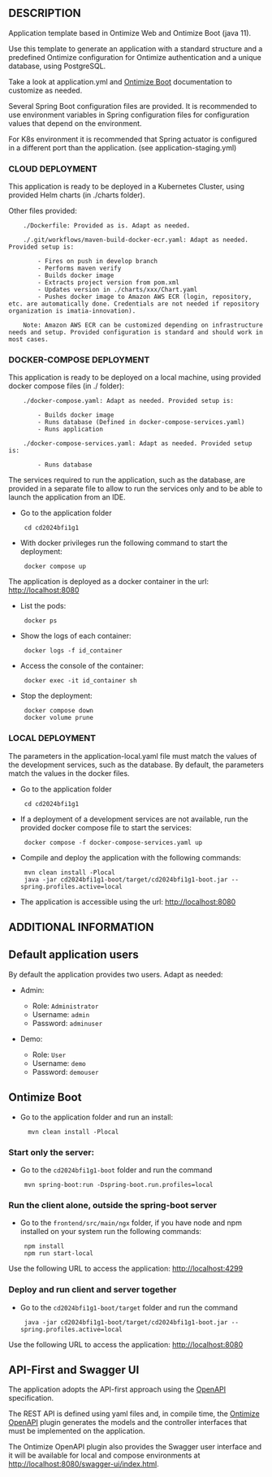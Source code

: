 ## DESCRIPTION

Application template based in Ontimize Web and Ontimize Boot (java 11).

Use this template to generate an application with a standard structure and a predefined Ontimize configuration for Ontimize authentication and a unique database, using PostgreSQL.

Take a look at application.yml and [Ontimize Boot](https://ontimize.github.io/docs/) documentation to customize as needed.

Several Spring Boot configuration files are provided. It is recommended to use environment variables in Spring configuration files for configuration values that depend on the environment.

For K8s environment it is recommended that Spring actuator is configured in a different port than the application. (see application-staging.yml)

### CLOUD DEPLOYMENT

This application is ready to be deployed in a Kubernetes Cluster, using provided Helm charts (in ./charts folder).

Other files provided:

		./Dockerfile: Provided as is. Adapt as needed.

		./.git/workflows/maven-build-docker-ecr.yaml: Adapt as needed. Provided setup is:

			- Fires on push in develop branch
			- Performs maven verify
			- Builds docker image
			- Extracts project version from pom.xml
			- Updates version in ./charts/xxx/Chart.yaml
			- Pushes docker image to Amazon AWS ECR (login, repository, etc. are automatically done. Credentials are not needed if repository organization is imatia-innovation).

		Note: Amazon AWS ECR can be customized depending on infrastructure needs and setup. Provided configuration is standard and should work in most cases.

### DOCKER-COMPOSE DEPLOYMENT

This application is ready to be deployed on a local machine, using provided docker compose files (in ./ folder):

		./docker-compose.yaml: Adapt as needed. Provided setup is:

			- Builds docker image
			- Runs database (Defined in docker-compose-services.yaml)
			- Runs application

		./docker-compose-services.yaml: Adapt as needed. Provided setup is:

			- Runs database

The services required to run the application, such as the database, are provided in a separate file to allow to run the services only and to be able to launch the application from an IDE.

 - Go to the application folder

		cd cd2024bfi1g1

 - With docker privileges run the following command to start the deployment:

		docker compose up

The application is deployed as a docker container in the url: [http://localhost:8080](http://localhost:8080)

 - List the pods:

		docker ps

 - Show the logs of each container:

		docker logs -f id_container

 - Access the console of the container:

		docker exec -it id_container sh

 - Stop the deployment:

		docker compose down
		docker volume prune

### LOCAL DEPLOYMENT

The parameters in the application-local.yaml file must match the values of the development services, such as the database. By default, the parameters match the values in the docker files.

 - Go to the application folder

		cd cd2024bfi1g1

 - If a deployment of a development services are not available, run the provided docker compose file to start the services:

		docker compose -f docker-compose-services.yaml up

 - Compile and deploy the application with the following commands:

		mvn clean install -Plocal
		java -jar cd2024bfi1g1-boot/target/cd2024bfi1g1-boot.jar --spring.profiles.active=local

 - The application is accessible using the url: [http://localhost:8080](http://localhost:8080)

## ADDITIONAL INFORMATION

## Default application users

By default the application provides two users. Adapt as needed:

 - Admin:
    - Role: `Administrator`
    - Username: `admin`
    - Password: `adminuser`

 - Demo:
    - Role: `User`
    - Username: `demo`
    - Password: `demouser`

## Ontimize Boot

- Go to the application folder and run an install:

		mvn clean install -Plocal

### Start only the server:

 - Go to the `cd2024bfi1g1-boot` folder and run the command

		mvn spring-boot:run -Dspring-boot.run.profiles=local

### Run the client alone, outside the spring-boot server

 - Go to the `frontend/src/main/ngx` folder, if you have node and npm installed on your system run the following commands:

		npm install
		npm run start-local

Use the following URL to access the application: [http://localhost:4299](http://localhost:4299)

### Deploy and run client and server together

 - Go to the `cd2024bfi1g1-boot/target` folder and run the command

		java -jar cd2024bfi1g1-boot/target/cd2024bfi1g1-boot.jar --spring.profiles.active=local

Use the following URL to access the application: [http://localhost:8080](http://localhost:8080)

## API-First and Swagger UI

The application adopts the API-first approach using the [OpenAPI](http://www.openapis.org/what-is-openapi) specification.

The REST API is defined using yaml files and, in compile time, the [Ontimize OpenAPI](http://www.ontimize.com/xwiki/bin/view/Ontimize+Boot/OpenAPI+plugin) plugin generates the models and the controller interfaces that must be implemented on the application.

The Ontimize OpenAPI plugin also provides the Swagger user interface and it will be available for local and compose environments at [http://localhost:8080/swagger-ui/index.html](http://localhost:8080/swagger-ui/index.html).


